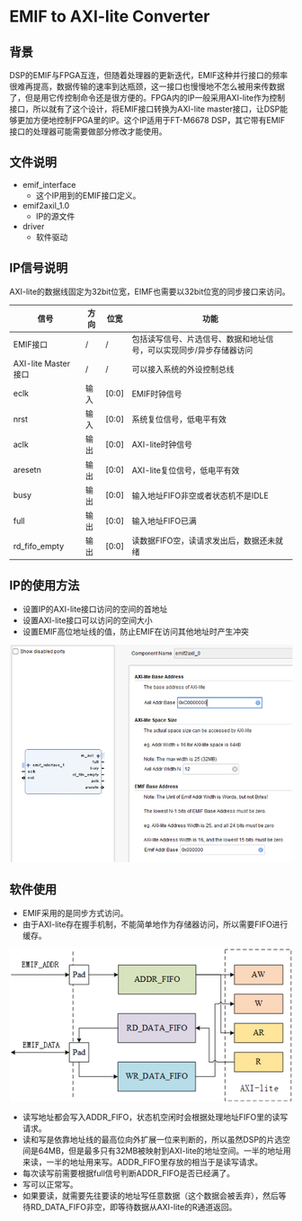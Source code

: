 # EMIF to AXI-lite Converter

## 背景

DSP的EMIF与FPGA互连，但随着处理器的更新迭代，EMIF这种并行接口的频率很难再提高，数据传输的速率到达瓶颈，这一接口也慢慢地不怎么被用来传数据了，但是用它传控制命令还是很方便的。FPGA内的IP一般采用AXI-lite作为控制接口，所以就有了这个设计，将EMIF接口转换为AXI-lite master接口，让DSP能够更加方便地控制FPGA里的IP。这个IP适用于FT-M6678 DSP，其它带有EMIF接口的处理器可能需要做部分修改才能使用。

## 文件说明

- emif_interface
  - 这个IP用到的EMIF接口定义。
- emif2axil_1.0
  - IP的源文件
- driver
  - 软件驱动

## IP信号说明

AXI-lite的数据线固定为32bit位宽，EIMF也需要以32bit位宽的同步接口来访问。

|信号|方向|位宽|功能|
|--|--|--|--|
|EMIF接口|/|/|包括读写信号、片选信号、数据和地址信号，可以实现同步/异步存储器访问|
|AXI-lite Master 接口|/ |/|可以接入系统的外设控制总线|
|eclk|输入|[0:0]|EMIF时钟信号|
|nrst|输入|[0:0]|系统复位信号，低电平有效|
|aclk|输出|[0:0]|AXI-lite时钟信号|
|aresetn|输出|[0:0]|AXI-lite复位信号，低电平有效|
|busy|输出|[0:0]|输入地址FIFO非空或者状态机不是IDLE|
|full|输出|[0:0]|输入地址FIFO已满|
|rd_fifo_empty|输出|[0:0]|读数据FIFO空，读请求发出后，数据还未就绪|

## IP的使用方法

- 设置IP的AXI-lite接口访问的空间的首地址
- 设置AXI-lite接口可以访问的空间大小
- 设置EMIF高位地址线的值，防止EMIF在访问其他地址时产生冲突

![image](README/2023-02-18-20-46-14.png)

## 软件使用

- EMIF采用的是同步方式访问。
- 由于AXI-lite存在握手机制，不能简单地作为存储器访问，所以需要FIFO进行缓存。

![image](README/2023-02-18-21-05-47.png)

- 读写地址都会写入ADDR_FIFO，状态机空闲时会根据处理地址FIFO里的读写请求。
- 读和写是依靠地址线的最高位向外扩展一位来判断的，所以虽然DSP的片选空间是64MB，但是最多只有32MB被映射到AXI-lite的地址空间。一半的地址用来读，一半的地址用来写。ADDR_FIFO里存放的相当于是读写请求。
- 每次读写前需要根据full信号判断ADDR_FIFO是否已经满了。
- 写可以正常写。
- 如果要读，就需要先往要读的地址写任意数据（这个数据会被丢弃），然后等待RD_DATA_FIFO非空，即等待数据从AXI-lite的R通道返回。
